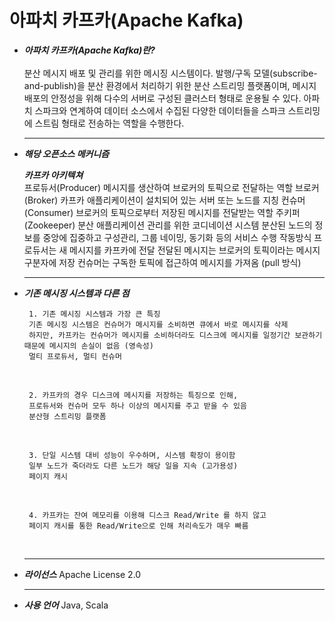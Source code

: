 # 아파치 카프카(Apache Kafka)
- __*아파치 카프카(Apache Kafka)란?*__
 	<br>
  	<br>
		분산 메시지 배포 및 관리를 위한 메시징 시스템이다. 
		발행/구독 모델(subscribe-and-publish)을 분산 환경에서 처리하기 위한 분산 스트리밍 플랫폼이며,
		메시지 배포의 안정성을 위해 다수의 서버로 구성된 클러스터 형태로 운용될 수 있다.
		아파치 스파크와 연계하여 데이터 소스에서 수집된 다양한 데이터들을 스파크 스트리밍에 스트림 형태로 전송하는 역할을 수행한다.
	 	<br>
    
	<hr/> 
 - __*해당 오픈소스 메커니즘*__
	<br>
	


   __*카프카 아키텍쳐*__
            <br>
		프로듀서(Producer)
		메시지를 생산하여 브로커의 토픽으로 전달하는 역할
		브로커(Broker)
		카프카 애플리케이션이 설치되어 있는 서버 또는 노드를 지칭
		컨슈머(Consumer)
		브로커의 토픽으로부터 저장된 메시지를 전달받는 역할
		주키퍼(Zookeeper)
		분산 애플리케이션 관리를 위한 코디네이션 시스템
		분산된 노드의 정보를 중앙에 집중하고 구성관리, 그룹 네이밍, 동기화 등의 서비스 수행
		작동방식
		프로듀서는 새 메시지를 카프카에 전달
		전달된 메시지는 브로커의 토픽이라는 메시지 구분자에 저장
		컨슈머는 구독한 토픽에 접근하여 메시지를 가져옴 (pull 방식)
	<br>
	<hr/>
 - __*기존 메시징 시스템과 다른 점*__
	<br>

		1. 기존 메시징 시스템과 가장 큰 특징
		기존 메시징 시스템은 컨슈머가 메시지를 소비하면 큐에서 바로 메시지를 삭제
		하지만, 카프카는 컨슈머가 메시지를 소비하더라도 디스크에 메시지를 일정기간 보관하기 때문에 메시지의 손실이 없음 (영속성)
		멀티 프로듀서, 멀티 컨슈머
	<br>


		2. 카프카의 경우 디스크에 메시지를 저장하는 특징으로 인해,
		프로듀서와 컨슈머 모두 하나 이상의 메시지를 주고 받을 수 있음
		분산형 스트리밍 플랫폼
	<br>


		3. 단일 시스템 대비 성능이 우수하며, 시스템 확장이 용이함
		일부 노드가 죽더라도 다른 노드가 해당 일을 지속 (고가용성)
		페이지 캐시
	<br>

		4. 카프카는 잔여 메모리를 이용해 디스크 Read/Write 를 하지 않고
		페이지 캐시를 통한 Read/Write으로 인해 처리속도가 매우 빠름


	<br>
	<hr/>
 - __*라이선스*__
		Apache License 2.0
	<br>
	<hr/>
-	__*사용 언어*__
		Java, Scala




























